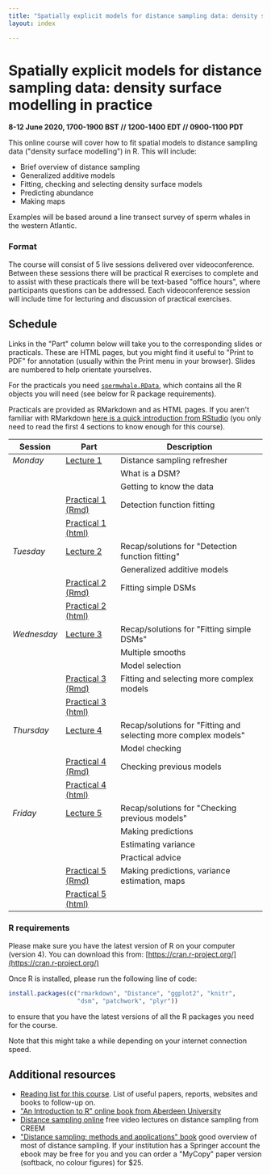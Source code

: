```yaml
---
title: "Spatially explicit models for distance sampling data: density surface modelling in practice"
layout: index

---
```


# Spatially explicit models for distance sampling data: density surface modelling in practice

**8-12 June 2020, 1700-1900 BST // 1200-1400 EDT // 0900-1100 PDT**

This online course will cover how to fit spatial models to distance sampling data ("density surface modelling") in R. This will include:

- Brief overview of distance sampling
- Generalized additive models
- Fitting, checking and selecting density surface models
- Predicting abundance
- Making maps

Examples will be based around a line transect survey of sperm whales in the western Atlantic.

### Format

The course will consist of 5 live sessions delivered over videoconference. Between these sessions there will be practical R exercises to complete and to assist with these practicals there will be text-based "office hours", where participants questions can be addressed. Each videoconference session will include time for lecturing and discussion of practical exercises.

## Schedule

Links in the "Part" column below will take you to the corresponding slides or practicals. These are HTML pages, but you might find it useful to "Print to PDF" for annotation (usually within the Print menu in your browser). Slides are numbered to help orientate yourselves.

For the practicals you need [`spermwhale.RData`](data/spermwhale.RData), which contains all the R objects you will need (see below for R package requirements).

Practicals are provided as RMarkdown and as HTML pages. If you aren't familiar with RMarkdown [here is a quick introduction from RStudio](https://rmarkdown.rstudio.com/lesson-1.html) (you only need to read the first 4 sections to know enough for this course).


Session     | Part                                                         | Description
------------|--------------------------------------------------------------|--------------
*Monday*    | [Lecture 1](slides/dsm1-refresher-what_is_a_dsm.html)        | Distance sampling refresher
            |                                                              | What is a DSM?
            |                                                              | Getting to know the data
            | [Practical 1 (Rmd)](practicals/01-detection-functions.Rmd)   | Detection function fitting
            | [Practical 1 (html)](practicals/01-detection-functions.html) |
*Tuesday*   | [Lecture 2](slides/dsm2-gams.html)                           | Recap/solutions for "Detection function fitting"
            |                                                              | Generalized additive models
            | [Practical 2 (Rmd)](practicals/02-simple-dsms.Rmd)          | Fitting simple DSMs
            | [Practical 2 (html)](practicals/02-simple-dsms.html)         |
*Wednesday* | [Lecture 3](slides/dsm3-multiple_smooths-section.html)       | Recap/solutions for "Fitting simple DSMs"
            |                                                              | Multiple smooths
            |                                                              | Model selection
            | [Practical 3 (Rmd)](practicals/03-multiple-smooths.Rmd)     | Fitting and selecting more complex models
            | [Practical 3 (html)](practicals/03-multiple-smooths.html)    |
*Thursday*  | [Lecture 4](slides/dsm4-model_checking.html)                 | Recap/solutions for "Fitting and selecting more complex models"
            |                                                              | Model checking
            | [Practical 4 (Rmd)](practicals/04-model-checking.html)      | Checking previous models
            | [Practical 4 (html)](practicals/04-model-checking.html)      |
*Friday*    | [Lecture 5](slides/dsm5-prediction-variance-advice.html)     | Recap/solutions for "Checking previous models"
            |                                                              | Making predictions
            |                                                              | Estimating variance
            |                                                              | Practical advice
            | [Practical 5 (Rmd)](practicals/05-prediction-variance.Rmd)  | Making predictions, variance estimation, maps
            | [Practical 5 (html)](practicals/05-prediction-variance.html) |




### R requirements

Please make sure you have the latest version of R on your computer (version 4). You can download this from: [https://cran.r-project.org/](https://cran.r-project.org/)

Once R is installed, please run the following line of code:

```r
install.packages(c("rmarkdown", "Distance", "ggplot2", "knitr",
                   "dsm", "patchwork", "plyr"))
```

to ensure that you have the latest versions of all the R packages you need for the course.

Note that this might take a while depending on your internet connection speed.


## Additional resources

- [Reading list for this course](reading_list.html). List of useful papers, reports, websites and books to follow-up on.
- ["An Introduction to R" online book from Aberdeen University](https://alexd106.github.io/Rbook/)
- [Distance sampling online](https://workshops.distancesampling.org/online-course/) free video lectures on distance sampling from CREEM
- ["Distance sampling: methods and applications" book](https://www.springer.com/us/book/9783319192185) good overview of most of distance sampling. If your institution has a Springer account the ebook may be free for you and you can order a "MyCopy" paper version (softback, no colour figures) for $25.



